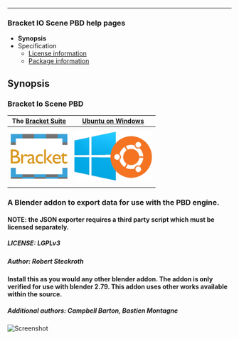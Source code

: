 
---
### Bracket IO Scene PBD help pages
* **Synopsis**
* Specification
  * [License information](https://github.com/restarian/bracket_io_scene_pbd/blob/master/docs/specification/license_information.md)
  * [Package information](https://github.com/restarian/bracket_io_scene_pbd/blob/master/docs/specification/package_information.md)
## Synopsis
### Bracket Io Scene PBD

| **The [Bracket Suite]** | **[Ubuntu on Windows]**   |
|:-----------------------:|:-------------------------:|
| ![Bracket logo]         | ![Ubuntu on Windows logo] |         |

[Bracket Suite]: https://github.com/restarian/restarian/tree/master/bracket/
[Ubuntu on Windows]: https://www.microsoft.com/en-us/store/p/ubuntu/9nblggh4msv6?activetab=pivot%3aoverviewtab

[Ubuntu on Windows logo]: https://raw.githubusercontent.com/restarian/restarian/master/doc/image/ubuntu_windows_logo.png
[Bracket logo]: https://raw.githubusercontent.com/restarian/restarian/master/bracket/doc/image/bracket_logo_small.png

### A Blender addon to export data for use with the PBD engine.
#### NOTE: the JSON exporter requires a third party script which must be licensed separately.

##### LICENSE: LGPLv3
##### Author: Robert Steckroth

**Install this as you would any other blender addon. The addon is only verified for use with blender 2.79. This addon uses other works available within the source.**

##### Additional authors: Campbell Barton, Bastien Montagne

![Screenshot](https://raw.githubusercontent.com/restarian/bracket_io_scene_pbd/master/docs/image/bracket_io_scene_pbd_screenshot.jpg)

